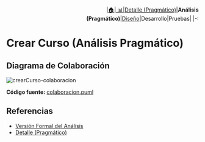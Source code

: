 <div align=right>
 
|[🏠️](../../../README.md)|[ 📊](https://raw.githubusercontent.com/mmasias/pySigHor/main/images/RUP/99-seguimiento/diagrama-contexto-administrador.svg)|[Detalle (Pragmático)](../../../00-casos-uso/02-detalle/crearCurso/README.md)|**Análisis (Pragmático)**|[Diseño](../../../../RUP/02-diseno/casos-uso/crearCurso/README.MD)|Desarrollo|Pruebas|
|-:
</div>

# Crear Curso (Análisis Pragmático)

## Diagrama de Colaboración

![crearCurso-colaboracion](../../../../../images/RUP/01-analisis/casos-uso/crearCurso/colaboracion.svg)

**Código fuente:** [colaboracion.puml](../../../../RUP/01-analisis/casos-uso/crearCurso/colaboracion.puml)

## Referencias

- [Versión Formal del Análisis](../../../../RUP/01-analisis/casos-uso/crearCurso/README.md)
- [Detalle (Pragmático)](../../../00-casos-uso/02-detalle/crearCurso/README.md)
